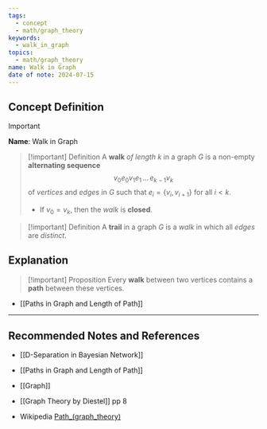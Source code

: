 ```yaml
---
tags:
  - concept
  - math/graph_theory
keywords:
  - walk_in_graph
topics:
  - math/graph_theory
name: Walk in Graph
date of note: 2024-07-15
---
```


## Concept Definition

>[!important]
>**Name**: Walk in Graph

>[!important] Definition
>A **walk** *of length* $k$ in a graph $G$ is a non-empty **alternating sequence** $$v_{0}e_{0}v_{1}e_{1}\,{}\ldots{}\,e_{k-1}v_{k}$$ of *vertices* and *edges* in $G$ such that $e_{i} = \left\{ v_{i}, v_{i+1} \right\}$ for all $i < k.$
>- If $v_{0} = v_{k}$, then the *walk* is **closed**.

>[!important] Definition
>A **trail** in a graph $G$ is a *walk* in which all *edges* are *distinct*.



## Explanation

>[!important] Proposition
>Every **walk** between two vertices contains a **path** between these vertices.

- [[Paths in Graph and Length of Path]]



-----------
##  Recommended Notes and References

- [[D-Separation in Bayesian Network]]

- [[Paths in Graph and Length of Path]]
- [[Graph]]

- [[Graph Theory by Diestel]] pp 8
- Wikipedia [Path_(graph_theory)](https://en.wikipedia.org/wiki/Path_(graph_theory))